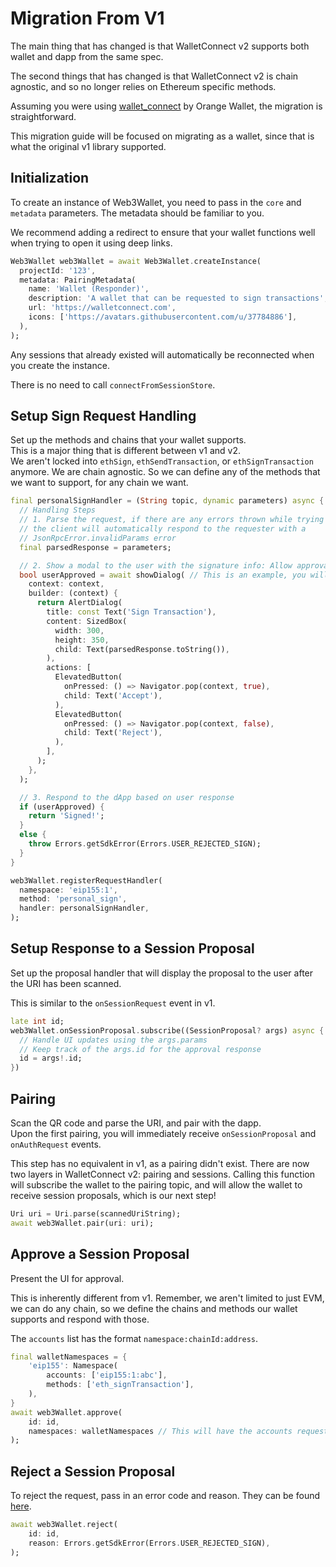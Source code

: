 # Migration From V1
The main thing that has changed is that WalletConnect v2 supports both wallet and dapp from the same spec.

The second things that has changed is that WalletConnect v2 is chain agnostic, and so no longer relies on Ethereum specific methods.

Assuming you were using [wallet_connect](https://pub.dev/packages/wallet_connect) by Orange Wallet, the migration is straightforward.

This migration guide will be focused on migrating as a wallet, since that is what the original v1 library supported.

## Initialization

To create an instance of Web3Wallet, you need to pass in the `core` and `metadata` parameters. The metadata should be familiar to you.

We recommend adding a redirect to ensure that your wallet functions well when trying to open it using deep links.

```dart
Web3Wallet web3Wallet = await Web3Wallet.createInstance(
  projectId: '123',
  metadata: PairingMetadata(
    name: 'Wallet (Responder)',
    description: 'A wallet that can be requested to sign transactions',
    url: 'https://walletconnect.com',
    icons: ['https://avatars.githubusercontent.com/u/37784886'],
  ),
);
```

Any sessions that already existed will automatically be reconnected when you create the instance.

There is no need to call `connectFromSessionStore`.

## Setup Sign Request Handling

Set up the methods and chains that your wallet supports.  
This is a major thing that is different between v1 and v2.  
We aren't locked into `ethSign`, `ethSendTransaction`, or `ethSignTransaction` anymore. We are chain agnostic. So we can define any of the methods that we want to support, for any chain we want.

```dart
final personalSignHandler = (String topic, dynamic parameters) async {
  // Handling Steps
  // 1. Parse the request, if there are any errors thrown while trying to parse
  // the client will automatically respond to the requester with a 
  // JsonRpcError.invalidParams error
  final parsedResponse = parameters;

  // 2. Show a modal to the user with the signature info: Allow approval/rejection
  bool userApproved = await showDialog( // This is an example, you will have to make your own changes to make it work.
    context: context,
    builder: (context) {
      return AlertDialog(
        title: const Text('Sign Transaction'),
        content: SizedBox(
          width: 300,
          height: 350,
          child: Text(parsedResponse.toString()),
        ),
        actions: [
          ElevatedButton(
            onPressed: () => Navigator.pop(context, true),
            child: Text('Accept'),
          ),
          ElevatedButton(
            onPressed: () => Navigator.pop(context, false),
            child: Text('Reject'),
          ),
        ],
      );
    },
  );

  // 3. Respond to the dApp based on user response
  if (userApproved) {
    return 'Signed!';
  }
  else {
    throw Errors.getSdkError(Errors.USER_REJECTED_SIGN);
  }
}

web3Wallet.registerRequestHandler(
  namespace: 'eip155:1',
  method: 'personal_sign',
  handler: personalSignHandler,
);
```

## Setup Response to a Session Proposal

Set up the proposal handler that will display the proposal to the user after the URI has been scanned.

This is similar to the `onSessionRequest` event in v1.

```dart
late int id;
web3Wallet.onSessionProposal.subscribe((SessionProposal? args) async {
  // Handle UI updates using the args.params
  // Keep track of the args.id for the approval response
  id = args!.id;
})
```

## Pairing

Scan the QR code and parse the URI, and pair with the dapp.  
Upon the first pairing, you will immediately receive `onSessionProposal` and `onAuthRequest` events.  

This step has no equivalent in v1, as a pairing didn't exist. There are now two layers in WalletConnect v2: pairing and sessions. Calling this function will subscribe the wallet to the pairing topic, and will allow the wallet to receive session proposals, which is our next step!

```dart
Uri uri = Uri.parse(scannedUriString);
await web3Wallet.pair(uri: uri);
```

## Approve a Session Proposal

Present the UI for approval.

This is inherently different from v1. Remember, we aren't limited to just EVM, we can do any chain, so we define the chains and methods our wallet supports and respond with those.

The `accounts` list has the format `namespace:chainId:address`.

```dart
final walletNamespaces = {
    'eip155': Namespace(
        accounts: ['eip155:1:abc'],
        methods: ['eth_signTransaction'],
    ),
}
await web3Wallet.approve(
    id: id,
    namespaces: walletNamespaces // This will have the accounts requested in params
);
```

## Reject a Session Proposal

To reject the request, pass in an error code and reason. They can be found [here](https://docs.walletconnect.com/2.0/specs/clients/sign/error-codes).

```dart
await web3Wallet.reject(
    id: id,
    reason: Errors.getSdkError(Errors.USER_REJECTED_SIGN),
);
```